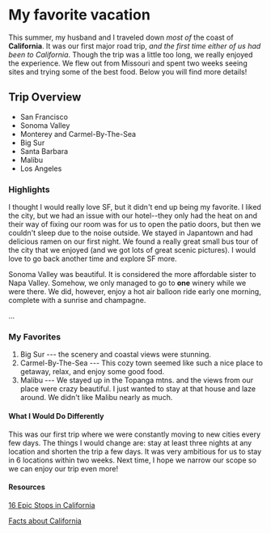 # My favorite vacation

This summer, my husband and I traveled down _most of_ the coast of **California**. It was our first major road trip, _and the first time either of us had been to California_. Though the trip was a little too long, we really enjoyed the experience. We flew out from Missouri and spent two weeks seeing sites and trying some of the best food. Below you will find more details!


## Trip Overview

* San Francisco
* Sonoma Valley
* Monterey and Carmel-By-The-Sea
* Big Sur
* Santa Barbara
* Malibu
* Los Angeles

### Highlights

I thought I would really love SF, but it didn't end up being my favorite. I liked the city, but we had an issue with our hotel--they only had the heat on and their way of fixing our room was for us to open the patio doors, but then we couldn't sleep due to the noise outside.  We stayed in Japantown and had delicious ramen on our first night. We found a really great small bus tour of the city that we enjoyed (and we got lots of great scenic pictures). I would love to go back another time and explore SF more.

Sonoma Valley was beautiful. It is considered the more affordable sister to Napa Valley. Somehow, we only managed to go to **one** winery while we were there. We did, however, enjoy a hot air balloon ride early one morning, complete with a sunrise and champagne. 

...

### My Favorites

1. Big Sur --- the scenery and coastal views were stunning. 
2. Carmel-By-The-Sea --- This cozy town seemed like such a nice place to getaway, relax, and enjoy some good food. 
3. Malibu --- We stayed up in the Topanga mtns. and the views from our place were crazy beautiful. I just wanted to stay at that house and laze around. We didn't like Malibu nearly as much.

#### What I Would Do Differently

This was our first trip where we were constantly moving to new cities every few days. The things I would change are: stay at least three nights at any location and shorten the trip a few days. It was very ambitious for us to stay in 6 locations within two weeks. Next time, I hope we narrow our scope so we can enjoy our trip even more!

#### Resources

[16 Epic Stops in California]([https://travelfreak.com/california-road-trip/?wb-address=California&wb-currency=USD&wb-filter%5Bstyle%5D=drive&wb-filter%5Btype%5D=b%2Ctruck-camper%2Ccamper-van%2Ctrailer%2Cfifth-wheel%2Cfolding-trailer&wb-locale=en-us&wb-page%5Blimit%5D=4&wb-page%5Boffset%5D=0](https://travelfreak.com/california-road-trip/?wb-address=California&wb-currency=USD&wb-filter%5Bstyle%5D=drive&wb-filter%5Btype%5D=b%2Ctruck-camper%2Ccamper-van%2Ctrailer%2Cfifth-wheel%2Cfolding-trailer&wb-locale=en-us&wb-page%5Blimit%5D=4&wb-page%5Boffset%5D=0))

[Facts about California](https://www.history.com/.image/c_limit%2Ccs_srgb%2Cq_auto:good%2Cw_334/MTU3ODc4NTk5MjI2NjMxNDk3/image-placeholder-title.webp)

